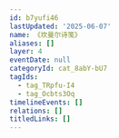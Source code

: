 ```yaml
---
id: b7yufi46
lastUpdated: '2025-06-07'
name: 《坎曼尔诗笺》
aliases: []
layer: 4
eventDate: null
categoryId: cat_8abY-bU7
tagIds:
  - tag_TRpfu-I4
  - tag_Ocbts3Oq
timelineEvents: []
relations: []
titledLinks: []
---
```


